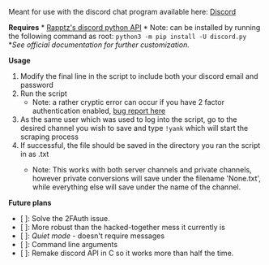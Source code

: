 Meant for use with the discord chat program available here: [Discord](https://discordapp.com/)

**Requires**
	* [Rapptz's discord python API](https://github.com/Rapptz/discord.py)
		* Note: can be installed by running the following command as root:
		```python3 -m pip install -U discord.py```
		**See official documentation for further customization.*

**Usage**

1. Modify the final line in the script to include both your discord email and password
2. Run the script
	* Note: a rather cryptic error can occur if you have 2 factor authentication enabled, [bug report here](https://github.com/Rapptz/discord.py/issues/235)
3. As the same user which was used to log into the script, go to the desired channel you wish to save and type ```!yank``` which will start the scraping process
4. If successful, the file should be saved in the directory you ran the script in as <channel name>.txt
	* Note: This works with both server channels and private channels, however private conversions will save under the filename 'None.txt', while everything else will save under the name of the channel.

**Future plans**

- [ ]: Solve the 2FAuth issue.
- [ ]: More robust than the hacked-together mess it currently is
- [ ]: *Quiet mode* - doesn't require messages
- [ ]: Command line arguments
- [ ]: Remake discord API in C so it works more than half the time.